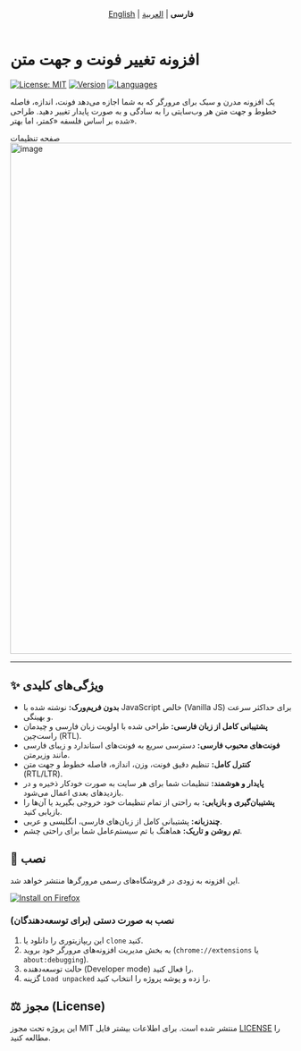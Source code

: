 <!-- Navigation -->
<div align="center">
  <a href="README.md">English</a> | <b>فارسی</b> | <a href="README.ar.md">العربية</a>
</div>
<br>

# افزونه تغییر فونت و جهت متن

[![License: MIT](https://img.shields.io/badge/License-MIT-blue.svg)](https://opensource.org/licenses/MIT)
[![Version](https://img.shields.io/badge/Version-1.1-brightgreen.svg)]()
[![Languages](https://img.shields.io/badge/Languages-FA%20%7C%20EN%20%7C%20AR-orange.svg)]()

یک افزونه مدرن و سبک برای مرورگر که به شما اجازه می‌دهد فونت، اندازه، فاصله خطوط و جهت متن هر وب‌سایتی را به سادگی و به صورت پایدار تغییر دهید. طراحی شده بر اساس فلسفه «کمتر، اما بهتر».

صفحه تنظیمات
<img width="1919" height="914" alt="image" src="https://github.com/user-attachments/assets/e1379bb4-d55b-4f26-b078-84f8b7759aae" />

---

## ✨ ویژگی‌های کلیدی

- **بدون فریم‌ورک:** نوشته شده با JavaScript خالص (Vanilla JS) برای حداکثر سرعت و بهینگی.
- **پشتیبانی کامل از زبان فارسی:** طراحی شده با اولویت زبان فارسی و چیدمان راست‌چین (RTL).
- **فونت‌های محبوب فارسی:** دسترسی سریع به فونت‌های استاندارد و زیبای فارسی مانند وزیرمتن.
- **کنترل کامل:** تنظیم دقیق فونت، وزن، اندازه، فاصله خطوط و جهت متن (RTL/LTR).
- **پایدار و هوشمند:** تنظیمات شما برای هر سایت به صورت خودکار ذخیره و در بازدیدهای بعدی اعمال می‌شود.
- **پشتیبان‌گیری و بازیابی:** به راحتی از تمام تنظیمات خود خروجی بگیرید یا آن‌ها را بازیابی کنید.
- **چندزبانه:** پشتیبانی کامل از زبان‌های فارسی، انگلیسی و عربی.
- **تم روشن و تاریک:** هماهنگ با تم سیستم‌عامل شما برای راحتی چشم.

## 🚀 نصب

این افزونه به زودی در فروشگاه‌های رسمی مرورگرها منتشر خواهد شد.

[![Install on Firefox](https://img.shields.io/badge/Get%20the%20Add--on-Firefox-F88B10.svg?logo=firefox&logoColor=white&style=for-the-badge)](https://addons.mozilla.org/firefox/addon/advanced-font-changer/)

### نصب به صورت دستی (برای توسعه‌دهندگان)

1.  این ریپازیتوری را دانلود یا `clone` کنید.
2.  به بخش مدیریت افزونه‌های مرورگر خود بروید (`chrome://extensions` یا `about:debugging`).
3.  حالت توسعه‌دهنده (Developer mode) را فعال کنید.
4.  گزینه `Load unpacked` را زده و پوشه پروژه را انتخاب کنید.

## ⚖️ مجوز (License)

این پروژه تحت مجوز MIT منتشر شده است. برای اطلاعات بیشتر فایل [LICENSE](LICENSE) را مطالعه کنید.

